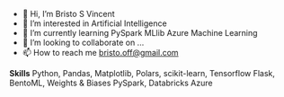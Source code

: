 - 👋 Hi, I’m Bristo S Vincent
- 👀 I’m interested in Artificial Intelligence
- 🌱 I’m currently learning PySpark MLlib Azure Machine Learning
- 💞️ I’m looking to collaborate on ...
- 📫 How to reach me bristo.off@gmail.com


**Skills**
Python, Pandas, Matplotlib, Polars, scikit-learn, Tensorflow
Flask, BentoML, Weights & Biases
PySpark, Databricks
Azure

<!---
aiotsir/aiotsir is a ✨ special ✨ repository because its `README.md` (this file) appears on your GitHub profile.
You can click the Preview link to take a look at your changes.
--->
